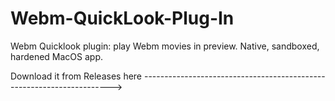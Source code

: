 # Webm-QuickLook-Plug-In
Webm Quicklook plugin: play Webm movies in preview. Native, sandboxed, hardened MacOS app.

Download it from Releases here ---------------------------------------------------------------------->
